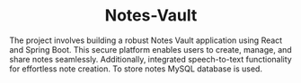 <h1 align='center'> Notes-Vault </h1>
The project involves building a robust Notes Vault application using React and Spring Boot. This secure platform enables users to create, manage, and share notes seamlessly. Additionally, integrated speech-to-text functionality for effortless note creation. To store notes MySQL database is used. 
